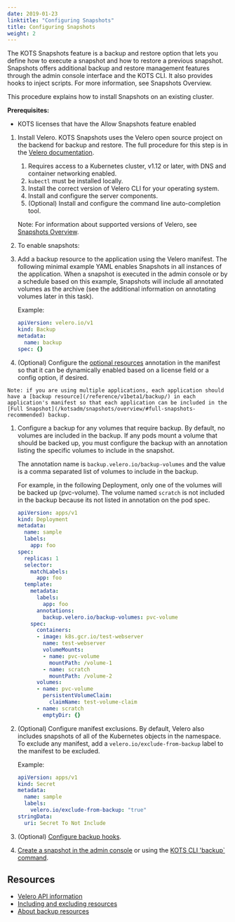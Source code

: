 ```yaml
---
date: 2019-01-23
linktitle: "Configuring Snapshots"
title: Configuring Snapshots
weight: 2
---
```


The KOTS Snapshots feature is a backup and restore option that lets you define how to execute a snapshot and how to restore a previous snapshot. Snapshots offers additional backup and restore management features through the admin console interface and the KOTS CLI. It also provides hooks to inject scripts. For more information, see Snapshots Overview.

This procedure explains how to install Snapshots on an existing cluster.

**Prerequisites:**

* KOTS licenses that have the Allow Snapshots feature enabled

1. Install Velero. KOTS Snapshots uses the Velero open source project on the backend for backup and restore. The full procedure for this step is in the [Velero documentation](https://velero.io/docs/v1.5/basic-install/).

    1. Requires access to a Kubernetes cluster, v1.12 or later, with DNS and container networking enabled.</li>
    1. `kubectl` must be installed locally.
    1. Install the correct version of Velero CLI for your operating system.
    1. Install and configure the server components.
    1. (Optional) Install and configure the command line auto-completion tool.

    Note: For information about supported versions of Velero, see [Snapshots Overview](https://kots.io/vendor/snapshots/overview/).

1. To enable snapshots:

  1. Add a backup resource to the application using the Velero manifest. The following minimal example YAML enables Snapshots in all instances of the application. When a snapshot is executed in the admin console or by a schedule based on this example, Snapshots will include all annotated volumes as the archive (see the additional information on annotating volumes later in this task).

      Example:

      ```yaml
      apiVersion: velero.io/v1
      kind: Backup
      metadata:
        name: backup
      spec: {}

      ```

  1. (Optional) Configure the [optional resources](/vendor/packaging/include-resources/) annotation in the manifest so that it can be dynamically enabled based on a license field or a config option, if desired.

    Note: if you are using multiple applications, each application should have a [backup resource](/reference/v1beta1/backup/) in each application's manifest so that each application can be included in the [Full Snapshot](/kotsadm/snapshots/overview/#full-snapshots-recommended) backup.

1. Configure a backup for any volumes that require backup. By default, no volumes are included in the backup.  If any pods mount a volume that should be backed up, you must configure the backup with an annotation listing the specific volumes to include in the snapshot.

    The annotation name is `backup.velero.io/backup-volumes` and the value is a comma separated list of volumes to include in the backup.

    For example, in the following Deployment, only one of the volumes will be backed up (pvc-volume). The volume named `scratch` is not included in the backup because its not listed in annotation on the pod spec.

    ```yaml
    apiVersion: apps/v1
    kind: Deployment
    metadata:
      name: sample
      labels:
        app: foo
    spec:
      replicas: 1
      selector:
        matchLabels:
          app: foo
      template:
        metadata:
          labels:
            app: foo
          annotations:
            backup.velero.io/backup-volumes: pvc-volume
        spec:
          containers:
          - image: k8s.gcr.io/test-webserver
            name: test-webserver
            volumeMounts:
            - name: pvc-volume
              mountPath: /volume-1
            - name: scratch
              mountPath: /volume-2
          volumes:
          - name: pvc-volume
            persistentVolumeClaim:
              claimName: test-volume-claim
          - name: scratch
            emptyDir: {}

    ```

1. (Optional) Configure manifest exclusions. By default, Velero also includes snapshots of all of the Kubernetes objects in the namespace.
To exclude any manifest, add a `velero.io/exclude-from-backup` label to the manifest to be excluded.

    Example:

    ```yaml
    apiVersion: apps/v1
    kind: Secret
    metadata:
      name: sample
      labels:
        velero.io/exclude-from-backup: "true"
    stringData:
      uri: Secret To Not Include

    ```

1. (Optional) [Configure backup hooks](https://kots.io/vendor/snapshots/backup-hooks/).

1. [Create a snapshot in the admin console](https://kots.io/kotsadm/snapshots/overview/#full-snapshots-recommended) or using the [KOTS CLI 'backup` command](https://kots.io/kots-cli/backup/).

## Resources
  * [Velero API information](https://velero.io/docs/v1.5/api-types/)
  * [Including and excluding resources](https://kots.io/vendor/packaging/include-resources/)
  * [About backup resources](https://kots.io/reference/v1beta1/backup/)
